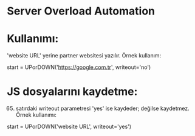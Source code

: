 # Server Overload Automation

# Kullanımı:

'website URL' yerine partner websitesi yazılır. Örnek kullanım:

start = UPorDOWN('https://google.com.tr', writeout='no')

# JS dosyalarını kaydetme:

65. satırdaki writeout parametresi 'yes' ise kaydeder; değilse kaydetmez. Örnek kullanımı:

start = UPorDOWN('website URL', writeout='yes')
